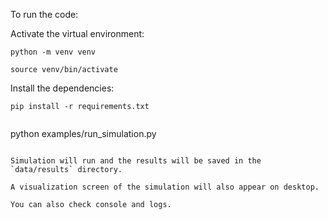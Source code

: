 To run the code:

Activate the virtual environment:

```
python -m venv venv

source venv/bin/activate
```

Install the dependencies:

```
pip install -r requirements.txt


```
python examples/run_simulation.py
```

Simulation will run and the results will be saved in the `data/results` directory.

A visualization screen of the simulation will also appear on desktop.

You can also check console and logs.